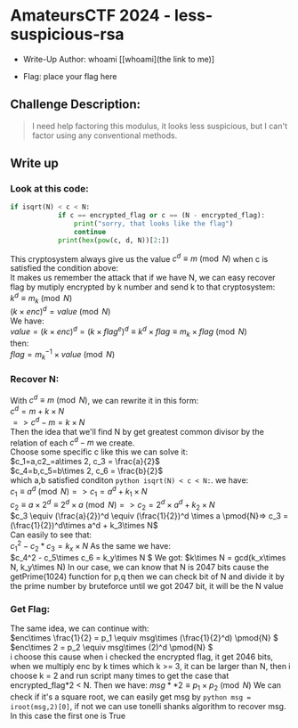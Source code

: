 # AmateursCTF 2024 - less-suspicious-rsa
- Write-Up Author: whoami \[[whoami](the link to me)\]

- Flag: place your flag here

## Challenge Description:
>I need help factoring this modulus, it looks less suspicious, but I can't factor using any conventional methods.
## Write up  

### Look at this code:
```python
if isqrt(N) < c < N:
            if c == encrypted_flag or c == (N - encrypted_flag):
                print("sorry, that looks like the flag")
                continue
            print(hex(pow(c, d, N))[2:])
```
This cryptosystem always give us the value $c^d \equiv m \pmod{N}$ when c is satisfied the condition above: \
It makes us remember the attack that if we have N, we can easy recover flag by mutiply encrypted by k number and send k to that cryptosystem:\
$k^d \equiv m_k \pmod{N}$\
$(k\times enc)^d = value \pmod{N}$\
We have: \
$value = (k\times enc)^d = (k\times flag^e)^d \equiv  k^d\times flag \equiv m_k\times flag \pmod{N}$ \
then:\
$flag = m_k^{-1} \times value \pmod{N}$

### Recover N:
With $c^d \equiv m \pmod{N}$, we can rewrite it in this form:\
$c^d = m + k\times N$ \
$=> c^d - m = k\times N$ \
Then the idea that we'll find N by get greatest common divisor by the relation of each $c^d - m$ we create.\
Choose some specific c like this we can solve it: \
$c_1=a,c2_=a\times 2, c_3 = \frac{a}{2}$ \
$c_4=b,c_5=b\times 2, c_6 = \frac{b}{2}$ \
which a,b satisfied conditon ```python isqrt(N) < c < N:```.
we have: \
$c_1 \equiv a^d \pmod{N} => c_1 = a^d + k_1\times N$\
$c_2 \equiv {a\times 2}^d \equiv 2^d \times a \pmod{N} => c_2 = 2^d \times a^d + k_2\times N$\
$c_3 \equiv (\frac{a}{2})^d \equiv (\frac{1}{2})^d \times a  \pmod{N}=> c_3 =  (\frac{1}{2})^d\times a^d + k_3\times N$\
Can easily to see that:  \
$c_1^2 - c_2*c_3 = k_x\times N$ 
As the same we have: \
$c_4^2 - c_5\times c_6 = k_y\times N  $
We got: $k\times N = gcd(k_x\times N, k_y\times N)
In our case, we can know that N is 2047 bits cause the getPrime(1024) function for p,q
then we can check bit of N and divide it by the prime number by bruteforce until we got 2047 bit, it will be the N value
### Get Flag:
The same idea, we can continue with: \
$enc\times \frac{1}{2} = p_1 \equiv msg\times (\frac{1}{2}^d) \pmod{N} $ \
$enc\times 2 = p_2 \equiv msg\times (2)^d \pmod{N} $ \
i choose this cause when i checked the encrypted flag, it get 2046 bits, when we multiply enc by k times which k >= 3, it can be larger than N, then i choose k = 2 and run script many times to get the case that encrypted_flag*2 < N.
Then we have:
$msg**2 \equiv p_1\times p_2 \pmod{N}$
We can check if it's a square root, we can easily get msg by ```python msg = iroot(msg,2)[0]```, if not we can use tonelli shanks algorithm to recover msg.
In this case the first one is True
